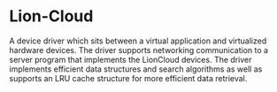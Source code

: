 # Lion-Cloud
A device driver which sits between a virtual application and virtualized hardware devices. The driver supports networking communication to a server program that implements the LionCloud devices. The driver implements efficient data structures and search algorithms as well as supports an LRU cache structure for more efficient data retrieval.
